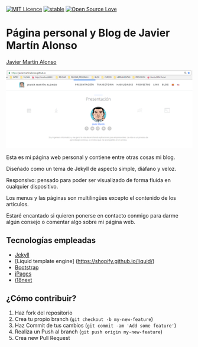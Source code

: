 [![MIT Licence](https://badges.frapsoft.com/os/mit/mit.svg?v=103)](https://opensource.org/licenses/mit-license.php)
[![stable](http://badges.github.io/stability-badges/dist/stable.svg)](http://github.com/badges/stability-badges)
[![Open Source Love](https://badges.frapsoft.com/os/v1/open-source.png?v=103)](https://github.com/ellerbrock/open-source-badge/)

# Página personal y Blog de Javier Martín Alonso

[Javier Martín Alonso](https://javiermartinalonso.github.io/ "Página personal y Blog de Javier Martín Alonso")

![Blog](blog.png)

Esta es mi página web personal y contiene entre otras cosas mi blog. 

Diseñado como un tema de Jekyll de aspecto simple, diáfano y veloz.

Responsivo: pensado para poder ser visualizado de forma fluida en cualquier dispositivo.

Los menus y las páginas son multilingües excepto el contenido de los artículos.

Estaré encantado si quieren ponerse en contacto conmigo para darme algún consejo o comentar algo sobre mi página web.

## Tecnologías empleadas

* [Jekyll](http://jekyllrb.com)
* [Liquid template engine] (https://shopify.github.io/liquid/)
* [Bootstrap](http://www.bootcss.com)
* [jPages](http://luis-almeida.github.io/jPages)
* [i18next](http://i18next.github.io/i18next)

## ¿Cómo contribuir?

1. Haz fork del repositorio
2. Crea tu propio branch (`git checkout -b my-new-feature`)
3. Haz Commit de tus cambios (`git commit -am 'Add some feature'`)
4. Realiza un Push al branch (`git push origin my-new-feature`)
5. Crea new Pull Request